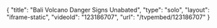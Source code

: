 {
    "title": "Bali Volcano Danger Signs Unabated",
    "type": "solo",
    "layout": "iframe-static",
    "videoId": "123186707",
    "url": "\/tvpembed\/123186707"
}